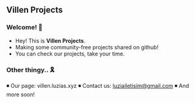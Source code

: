 ## **Villen Projects**
### Welcome! 🏴
- Hey! This is **Villen Projects**.
- Making some community-free projects shared on github!
- You can check our projects, take your time.

### Other thingy.. 🎗️
◾ Our page: villen.luzias.xyz
◾ Contact us: luziailetisim@gmail.com
◾ And more soon!
